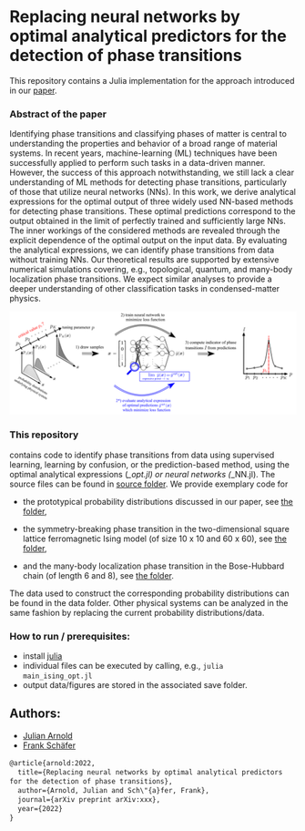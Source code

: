 # Replacing neural networks by optimal analytical predictors for the detection of phase transitions
This repository contains a Julia implementation for the approach introduced in our
[paper](https://arxiv.org/abs/xxxx).

### Abstract of the paper
Identifying phase transitions and classifying phases of matter is central to understanding the properties and behavior of a broad range of material systems. In recent years, machine-learning (ML) techniques have been successfully applied to perform such tasks in a data-driven manner. However, the success of this approach notwithstanding, we still lack a clear understanding of ML methods for detecting phase transitions, particularly of those that utilize neural networks (NNs). In this work, we derive analytical expressions for the optimal output of three widely used NN-based methods for detecting phase transitions. These optimal predictions correspond to the output obtained in the limit of perfectly trained and sufficiently large NNs. The inner workings of the considered methods are revealed through the explicit dependence of the optimal output on the input data. By evaluating the analytical expressions, we can identify phase transitions from data without training NNs. Our theoretical results are supported by extensive numerical simulations covering, e.g., topological, quantum, and many-body localization phase transitions. We expect similar analyses to provide a deeper understanding of other classification tasks in condensed-matter physics.

![](./misc/method.png)

### This repository

contains code to identify phase transitions from data using supervised learning, learning by confusion, or the prediction-based method, using the optimal analytical expressions (*_opt.jl) or neural networks (*_NN.jl). The source files can be found in [source folder](./src/). We provide exemplary code for

* the prototypical probability distributions discussed in our paper, see [the folder](./examples/prototypical_distr/),

* the symmetry-breaking phase transition in the two-dimensional square lattice ferromagnetic Ising model (of size 10 x 10 and 60 x 60), see [the folder](./examples/ising/),

* and the many-body localization phase transition in the Bose-Hubbard chain (of length 6 and 8), see [the folder](./examples/mbl_bose_hubbard/).

The data used to construct the corresponding probability distributions can be found in the data folder. Other physical systems can be analyzed in the same fashion by replacing the current probability distributions/data.

### How to run / prerequisites:

- install [julia](https://julialang.org/downloads/)
- individual files can be executed by calling, e.g., `julia main_ising_opt.jl`
- output data/figures are stored in the associated save folder.

## Authors:

- [Julian Arnold](https://github.com/arnoldjulian)
- [Frank Schäfer](https://github.com/frankschae)

```
@article{arnold:2022,
  title={Replacing neural networks by optimal analytical predictors for the detection of phase transitions},
  author={Arnold, Julian and Sch\"{a}fer, Frank},
  journal={arXiv preprint arXiv:xxx},
  year={2022}
}
```
